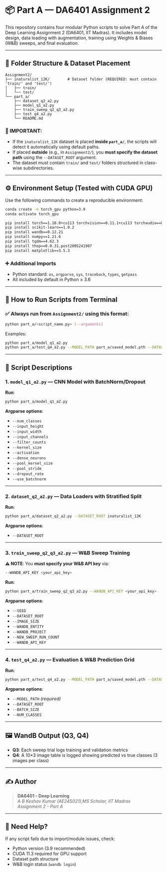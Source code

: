 
# 📦 Part A — DA6401 Assignment 2

This repository contains four modular Python scripts to solve Part A of the Deep Learning Assignment 2 (DA6401, IIT Madras). It includes model design, data loading with augmentation, training using Weights & Biases (W&B) sweeps, and final evaluation.

---

## 📁 Folder Structure & Dataset Placement

```
Assignment2/
├── inaturalist_12K/        # Dataset folder (REQUIRED: must contain 'train/' and 'test/')
│   ├── train/
│   └── test/
└── part_a/
    ├── dataset_q2_a2.py
    ├── model_q1_a2.py
    ├── train_sweep_q2_q3_a2.py
    ├── test_q4_a2.py
    └── README.md
```

### 📌 IMPORTANT:

- If the `inaturalist_12K` dataset is placed **inside `part_a/`**, the scripts will detect it automatically using default paths.
- If placed **outside** (e.g., in `Assignment2/`), you **must specify the dataset path** using the `--DATASET_ROOT` argument.
- The dataset must contain `train/` and `test/` folders structured in class-wise subdirectories.

---

## ⚙️ Environment Setup (Tested with CUDA GPU)

Use the following commands to create a reproducible environment:

```bash
conda create -n torch_gpu python=3.9
conda activate torch_gpu

pip install torch==1.10.0+cu113 torchvision==0.11.1+cu113 torchaudio==0.10.0 -f https://download.pytorch.org/whl/torch_stable.html
pip install scikit-learn==1.0.2
pip install wandb==0.12.21
pip install numpy==1.21.6
pip install tqdm==4.62.3
pip install thop==0.0.31.post2005241907
pip install matplotlib==3.5.3
```

### ➕ Additional Imports

- Python standard: `os`, `argparse`, `sys`, `traceback`, `types`, `getpass`
- All included by default in Python ≥ 3.6

---

## 🚀 How to Run Scripts from Terminal

### ✅ Always run from `Assignment2/` using this format:

```bash
python part_a/<script_name.py> [--arguments]
```

Examples:
```bash
python part_a/model_q1_a2.py
python part_a/test_q4_a2.py --MODEL_PATH part_a/saved_model.pth --DATASET_ROOT inaturalist_12K
```

---

## 🧠 Script Descriptions

### 1. `model_q1_a2.py` — CNN Model with BatchNorm/Dropout

**Run**:
```bash
python part_a/model_q1_a2.py
```

**Argparse options**:
- `--num_classes`
- `--input_height`
- `--input_width`
- `--input_channels`
- `--filter_counts`
- `--kernel_size`
- `--activation`
- `--dense_neurons`
- `--pool_kernel_size`
- `--pool_stride`
- `--dropout_rate`
- `--use_batchnorm`

---

### 2. `dataset_q2_a2.py` — Data Loaders with Stratified Split

**Run**:
```bash
python part_a/dataset_q2_a2.py --DATASET_ROOT inaturalist_12K
```

**Argparse options**:
- `--DATASET_ROOT`

---

### 3. `train_sweep_q2_q3_a2.py` — W&B Sweep Training

**⚠️ NOTE**: You **must specify your W&B API key** via:
```bash
--WANDB_API_KEY <your_api_key>
```

**Run**:
```bash
python part_a/train_sweep_q2_q3_a2.py --WANDB_API_KEY <your_api_key>
```

**Argparse options**:
- `--SEED`
- `--DATASET_ROOT`
- `--IMAGE_SIZE`
- `--WANDB_ENTITY`
- `--WANDB_PROJECT`
- `--NEW_SWEEP_RUN_COUNT`
- `--WANDB_API_KEY`

---

### 4. `test_q4_a2.py` — Evaluation & W&B Prediction Grid

**Run**:
```bash
python part_a/test_q4_a2.py --MODEL_PATH part_a/saved_model.pth --DATASET_ROOT inaturalist_12K
```

**Argparse options**:
- `--MODEL_PATH` *(required)*
- `--DATASET_ROOT`
- `--BATCH_SIZE`
- `--NUM_CLASSES`

---

## 🖼️ WandB Output (Q3, Q4)

- **Q3**: Each sweep trial logs training and validation metrics
- **Q4**: A 10×3 image table is logged showing predicted vs true classes (3 images per class)

---

## ✍️ Author

> **DA6401 - Deep Learning**  
> *A B Keshav Kumar (AE24S021),MS Scholar, IIT Madras*  
> *Assignment 2 - Part A*

---

## 💬 Need Help?

If any script fails due to import/module issues, check:
- Python version (3.9 recommended)
- CUDA 11.3 required for GPU support
- Dataset path structure
- W&B login status (`wandb login`)
